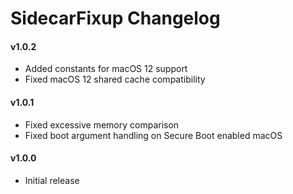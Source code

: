 SidecarFixup Changelog
======================
#### v1.0.2
- Added constants for macOS 12 support
- Fixed macOS 12 shared cache compatibility

#### v1.0.1
- Fixed excessive memory comparison
- Fixed boot argument handling on Secure Boot enabled macOS

#### v1.0.0
- Initial release

